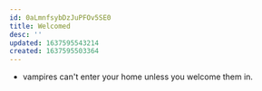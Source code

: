 ```yaml
---
id: 0aLmnfsybDzJuPFOv5SE0
title: Welcomed
desc: ''
updated: 1637595543214
created: 1637595503364
---
```



- vampires can't enter your home unless you welcome them in.
